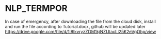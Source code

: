 # NLP_TERMPOR
In case of emergency, after downloading the file from the cloud disk, install and run the file according to Tutorial.docx, github will be updated later
https://drive.google.com/file/d/1I8lkvryzZDM1kjNZUtacLl25K2eVgOhp/view
